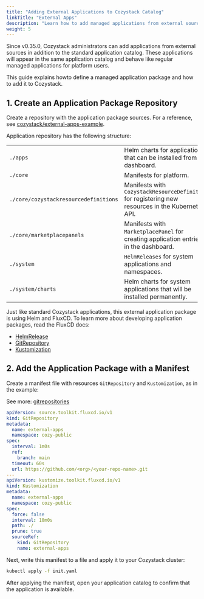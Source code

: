 ```yaml
---
title: "Adding External Applications to Cozystack Catalog"
linkTitle: "External Apps"
description: "Learn how to add managed applications from external sources"
weight: 5
---
```


Since v0.35.0, Cozystack administrators can add applications from external sources in addition to the standard application catalog.
These applications will appear in the same application catalog and behave like regular managed applications for platform users.

This guide explains howto define a managed application package and how to add it to Cozystack.


## 1. Create an Application Package Repository

Create a repository with the application package sources.
For a reference, see [cozystack/external-apps-example](https://github.com/cozystack/external-apps-example).

Application repository has the following structure:

|                                       |                                                                                                   |
|---------------------------------------|---------------------------------------------------------------------------------------------------|
| `./apps`                              | Helm charts for applications that can be installed from the dashboard.                            |
| `./core`                              | Manifests for platform.                                                                           |
| `./core/cozystackresourcedefinitions` | Manifests with `CozystackResourceDefinition` for registering new resources in the Kubernetes API. |
| `./core/marketplacepanels`            | Manifests with `MarketplacePanel` for creating application entries in the dashboard.              |    
| `./system`                            | `HelmReleases` for system applications and namespaces.                                            |    
| `./system/charts`                     | Helm charts for system applications that will be installed permanently.                           |

Just like standard Cozystack applications, this external application package is using Helm and FluxCD.
To learn more about developing application packages, read the FluxCD docs:

-   [HelmRelease](https://fluxcd.io/flux/components/helm/helmreleases/)
-   [GitRepository](https://fluxcd.io/flux/components/source/gitrepositories/)
-   [Kustomization](https://fluxcd.io/flux/components/kustomize/kustomizations/)

## 2. Add the Application Package with a Manifest

Create a manifest file with resources `GitRepository` and `Kustomization`, as in the example:

See more: [gitrepositories](https://fluxcd.io/flux/components/source/gitrepositories/)
```yaml
apiVersion: source.toolkit.fluxcd.io/v1
kind: GitRepository
metadata:
  name: external-apps
  namespace: cozy-public
spec:
  interval: 1m0s
  ref:
    branch: main
  timeout: 60s
  url: https://github.com/<org>/<your-repo-name>.git
---
apiVersion: kustomize.toolkit.fluxcd.io/v1
kind: Kustomization
metadata:
  name: external-apps
  namespace: cozy-public
spec:
  force: false
  interval: 10m0s
  path: ./
  prune: true
  sourceRef:
    kind: GitRepository
    name: external-apps
```

Next, write this manifest to a file and apply it to your Cozystack cluster:

```bash
kubectl apply -f init.yaml
```

After applying the manifest, open your application catalog to confirm that the application is available.

